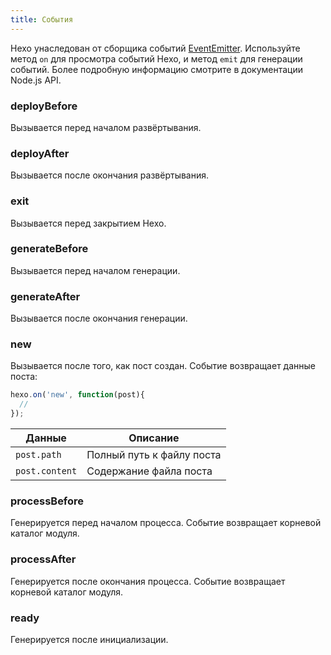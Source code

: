 ```yaml
---
title: События
---
```

Hexo унаследован от сборщика событий [EventEmitter]. Используйте метод `on` для просмотра событий Hexo, и метод `emit` для генерации событий. Более подробную информацию смотрите в документации Node.js API.

### deployBefore

Вызывается перед началом развёртывания.

### deployAfter

Вызывается после окончания развёртывания.

### exit

Вызывается перед закрытием Hexo.

### generateBefore

Вызывается перед началом генерации.

### generateAfter

Вызывается после окончания генерации.

### new

Вызывается после того, как пост создан. Событие возвращает данные поста:

``` js
hexo.on('new', function(post){
  //
});
```

Данные | Описание
--- | ---
`post.path` | Полный путь к файлу поста
`post.content` | Содержание файла поста

### processBefore

Генерируется перед началом процесса. Событие возвращает корневой каталог модуля.

### processAfter

Генерируется после окончания процесса. Событие возвращает корневой каталог модуля.

### ready

Генерируется после инициализации.

[EventEmitter]: https://nodejs.org/dist/latest/docs/api/events.html
